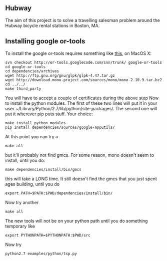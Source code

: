 Hubway
------
The aim of this project is to solve a travelling salesman problem
around the Hubway bicycle rental stations in Boston, MA.

## Installing google or-tools ##

To install the google or-tools requires something like
[this](http://code.google.com/p/or-tools/wiki/AGettingStarted), on MacOS X:

    svn checkout http://or-tools.googlecode.com/svn/trunk/ google-or-tools
    cd google-or-tools
    cd dependencies/archives
    wget http://ftp.gnu.org/gnu/glpk/glpk-4.47.tar.gz
    wget http://download.mono-project.com/sources/mono/mono-2.10.9.tar.bz2
    cd ../../
    make third_party

You will have to accept a couple of certificates during the above step
Now to install the python modules. The first of these two lines will 
put it in your user ~/Library/Python/2.7/lib/python/site-packages/.
The second one will put it wherever pip puts stuff. Your choice:

	make install_python_modules
	pip install dependencies/sources/google-apputils/
	
At this point you can try a 

	make all

but it'll probably not find gmcs.
For some reason, mono doesn't seem to install, until you do:

	make dependencies/install/bin/gmcs

this will take a LONG time.
It still doesn't find the gmcs that you just spent ages building, until you do

	export PATH=$PATH:$PWD/dependencies/install/bin/

Now try another

	make all
	
The new tools will not be on your python path until you do something temporary like

    export PYTHONPATH=$PYTHONPATH:$PWD/src
    
Now try

    python2.7 examples/python/tsp.py